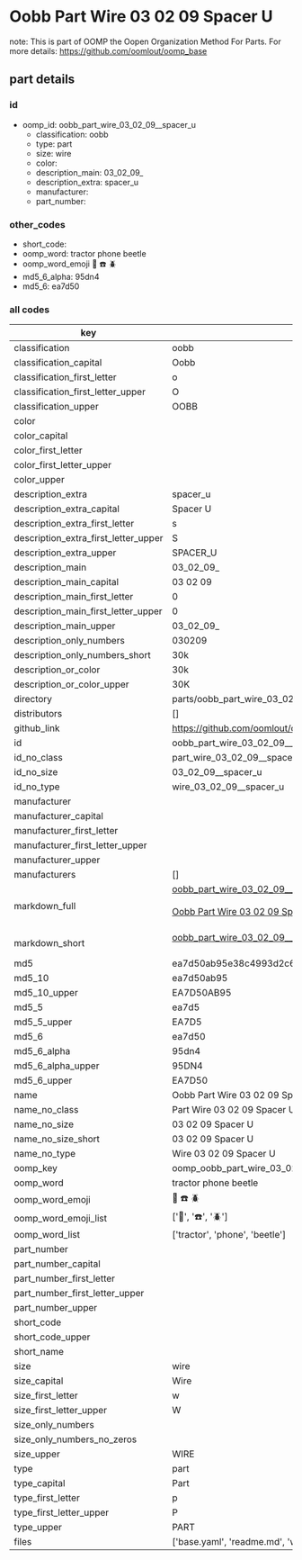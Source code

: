 # Oobb Part Wire 03 02 09  Spacer U  

note: This is part of OOMP the Oopen Organization Method For Parts. For more details: https://github.com/oomlout/oomp_base

##  part details





### id
* oomp_id: oobb_part_wire_03_02_09__spacer_u
  * classification: oobb
  * type: part
  * size: wire
  * color: 
  * description_main: 03_02_09_
  * description_extra: spacer_u
  * manufacturer: 
  * part_number: 

### other_codes
* short_code: 
* oomp_word: tractor phone beetle
* oomp_word_emoji :tractor: :phone: :beetle:
* md5_6_alpha: 95dn4
* md5_6: ea7d50

### all codes 
| key | value |  
| --- | --- |  
| classification | oobb |  
| classification_capital | Oobb |  
| classification_first_letter | o |  
| classification_first_letter_upper | O |  
| classification_upper | OOBB |  
| color |  |  
| color_capital |  |  
| color_first_letter |  |  
| color_first_letter_upper |  |  
| color_upper |  |  
| description_extra | spacer_u |  
| description_extra_capital | Spacer U |  
| description_extra_first_letter | s |  
| description_extra_first_letter_upper | S |  
| description_extra_upper | SPACER_U |  
| description_main | 03_02_09_ |  
| description_main_capital | 03 02 09  |  
| description_main_first_letter | 0 |  
| description_main_first_letter_upper | 0 |  
| description_main_upper | 03_02_09_ |  
| description_only_numbers | 030209 |  
| description_only_numbers_short | 30k |  
| description_or_color | 30k |  
| description_or_color_upper | 30K |  
| directory | parts/oobb_part_wire_03_02_09__spacer_u |  
| distributors | [] |  
| github_link | https://github.com/oomlout/oomlout_oomp_part_src/tree/main/parts/oobb_part_wire_03_02_09__spacer_u/working |  
| id | oobb_part_wire_03_02_09__spacer_u |  
| id_no_class | part_wire_03_02_09__spacer_u |  
| id_no_size | 03_02_09__spacer_u |  
| id_no_type | wire_03_02_09__spacer_u |  
| manufacturer |  |  
| manufacturer_capital |  |  
| manufacturer_first_letter |  |  
| manufacturer_first_letter_upper |  |  
| manufacturer_upper |  |  
| manufacturers | [] |  
| markdown_full | [oobb_part_wire_03_02_09__spacer_u](https://github.com/oomlout/oomlout_oomp_part_src/tree/main/parts/oobb_part_wire_03_02_09__spacer_u/working)<br>[](https://github.com/oomlout/oomlout_oomp_part_src/tree/main/parts/oobb_part_wire_03_02_09__spacer_u/working)<br>[Oobb Part Wire 03 02 09  Spacer U](https://github.com/oomlout/oomlout_oomp_part_src/tree/main/parts/oobb_part_wire_03_02_09__spacer_u/working)<br><br> |  
| markdown_short | [oobb_part_wire_03_02_09__spacer_u](https://github.com/oomlout/oomlout_oomp_part_src/tree/main/parts/oobb_part_wire_03_02_09__spacer_u/working)<br><br> |  
| md5 | ea7d50ab95e38c4993d2c668409d5e94 |  
| md5_10 | ea7d50ab95 |  
| md5_10_upper | EA7D50AB95 |  
| md5_5 | ea7d5 |  
| md5_5_upper | EA7D5 |  
| md5_6 | ea7d50 |  
| md5_6_alpha | 95dn4 |  
| md5_6_alpha_upper | 95DN4 |  
| md5_6_upper | EA7D50 |  
| name | Oobb Part Wire 03 02 09  Spacer U |  
| name_no_class | Part Wire 03 02 09  Spacer U |  
| name_no_size | 03 02 09  Spacer U |  
| name_no_size_short | 03 02 09  Spacer U |  
| name_no_type | Wire 03 02 09  Spacer U |  
| oomp_key | oomp_oobb_part_wire_03_02_09__spacer_u |  
| oomp_word | tractor phone beetle |  
| oomp_word_emoji | :tractor: :phone: :beetle: |  
| oomp_word_emoji_list | [':tractor:', ':phone:', ':beetle:'] |  
| oomp_word_list | ['tractor', 'phone', 'beetle'] |  
| part_number |  |  
| part_number_capital |  |  
| part_number_first_letter |  |  
| part_number_first_letter_upper |  |  
| part_number_upper |  |  
| short_code |  |  
| short_code_upper |  |  
| short_name |  |  
| size | wire |  
| size_capital | Wire |  
| size_first_letter | w |  
| size_first_letter_upper | W |  
| size_only_numbers |  |  
| size_only_numbers_no_zeros |  |  
| size_upper | WIRE |  
| type | part |  
| type_capital | Part |  
| type_first_letter | p |  
| type_first_letter_upper | P |  
| type_upper | PART |  
| files | ['base.yaml', 'readme.md', 'working.json', 'working.yaml'] |  
